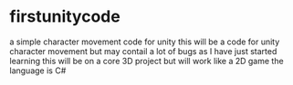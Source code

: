 # firstunitycode
a simple character movement code for unity 
this will be a code for unity character movement but may contail a lot of bugs as I have just started learning
this will be on a core 3D project but will work like a 2D game
the language is C#
